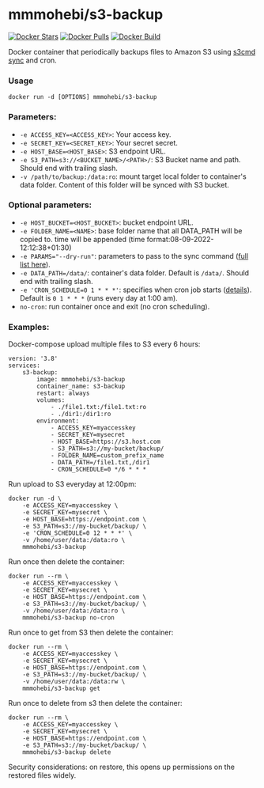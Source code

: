 mmmohebi/s3-backup
======================

[![Docker Stars](https://img.shields.io/docker/stars/mmmohebi/s3-backup.svg)](https://hub.docker.com/r/mmmohebi/s3-backup/)
[![Docker Pulls](https://img.shields.io/docker/pulls/mmmohebi/s3-backup.svg)](https://hub.docker.com/r/mmmohebi/s3-backup/)
[![Docker Build](https://img.shields.io/docker/automated/mmmohebi/s3-backup.svg)](https://hub.docker.com/r/mmmohebi/s3-backup/)

Docker container that periodically backups files to Amazon S3 using [s3cmd sync](http://s3tools.org/s3cmd-sync) and cron.

### Usage

    docker run -d [OPTIONS] mmmohebi/s3-backup

### Parameters:

* `-e ACCESS_KEY=<ACCESS_KEY>`: Your access key.
* `-e SECRET_KEY=<SECRET_KEY>`: Your secret secret.
* `-e HOST_BASE=<HOST_BASE>`: S3 endpoint URL.
* `-e S3_PATH=s3://<BUCKET_NAME>/<PATH>/`: S3 Bucket name and path. Should end with trailing slash.
* `-v /path/to/backup:/data:ro`: mount target local folder to container's data folder. Content of this folder will be synced with S3 bucket.

### Optional parameters:

* `-e HOST_BUCKET=<HOST_BUCKET>`: bucket endpoint URL.
* `-e FOLDER_NAME=<NAME>`: base folder name that all DATA_PATH will be copied to. time will be appended (time format:08-09-2022-12:12:38+01:30)
* `-e PARAMS="--dry-run"`: parameters to pass to the sync command ([full list here](http://s3tools.org/usage)).
* `-e DATA_PATH=/data/`: container's data folder. Default is `/data/`. Should end with trailing slash.
* `-e 'CRON_SCHEDULE=0 1 * * *'`: specifies when cron job starts ([details](http://en.wikipedia.org/wiki/Cron)). Default is `0 1 * * *` (runs every day at 1:00 am).
* `no-cron`: run container once and exit (no cron scheduling).

### Examples:

Docker-compose upload multiple files to S3 every 6 hours:

    version: '3.8'
    services:
        s3-backup:
            image: mmmohebi/s3-backup
            container_name: s3-backup
            restart: always
            volumes:
                - ./file1.txt:/file1.txt:ro
                - ./dir1:/dir1:ro
            environment:
                - ACCESS_KEY=myaccesskey
                - SECRET_KEY=mysecret
                - HOST_BASE=https://s3.host.com
                - S3_PATH=s3://my-bucket/backup/
                - FOLDER_NAME=custom_prefix_name
                - DATA_PATH=/file1.txt,/dir1
                - CRON_SCHEDULE=0 */6 * * *

Run upload to S3 everyday at 12:00pm:

    docker run -d \
        -e ACCESS_KEY=myaccesskey \
        -e SECRET_KEY=mysecret \
        -e HOST_BASE=https://endpoint.com \
        -e S3_PATH=s3://my-bucket/backup/ \
        -e 'CRON_SCHEDULE=0 12 * * *' \
        -v /home/user/data:/data:ro \
        mmmohebi/s3-backup

Run once then delete the container:

    docker run --rm \
        -e ACCESS_KEY=myaccesskey \
        -e SECRET_KEY=mysecret \
        -e HOST_BASE=https://endpoint.com \
        -e S3_PATH=s3://my-bucket/backup/ \
        -v /home/user/data:/data:ro \
        mmmohebi/s3-backup no-cron

Run once to get from S3 then delete the container:

    docker run --rm \
        -e ACCESS_KEY=myaccesskey \
        -e SECRET_KEY=mysecret \
        -e HOST_BASE=https://endpoint.com \
        -e S3_PATH=s3://my-bucket/backup/ \
        -v /home/user/data:/data:rw \
        mmmohebi/s3-backup get

Run once to delete from s3 then delete the container:

    docker run --rm \
        -e ACCESS_KEY=myaccesskey \
        -e SECRET_KEY=mysecret \
        -e HOST_BASE=https://endpoint.com \
        -e S3_PATH=s3://my-bucket/backup/ \
        mmmohebi/s3-backup delete

Security considerations: on restore, this opens up permissions on the restored files widely.
